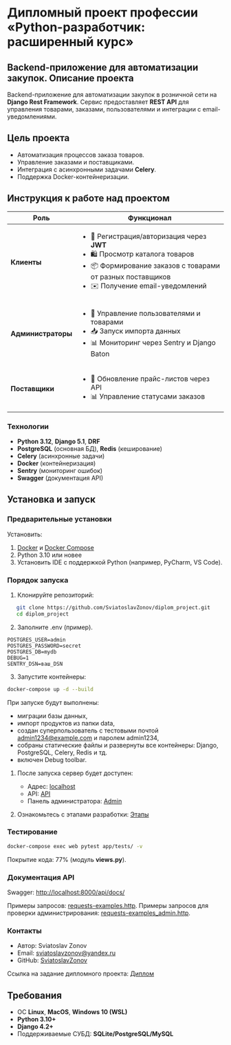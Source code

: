 
# Дипломный проект профессии «Python-разработчик: расширенный курс»

## Backend-приложение для автоматизации закупок. Описание проекта
Backend-приложение для автоматизации закупок в розничной сети на **Django Rest Framework**. Сервис предоставляет **REST API** для управления товарами, заказами, пользователями и интеграции с email-уведомлениями.

## Цель проекта
- Автоматизация процессов заказа товаров.
- Управление заказами и поставщиками.
- Интеграция с асинхронными задачами **Celery**.
- Поддержка Docker-контейнеризации.

## Инструкция к работе над проектом

| Роль          | Функционал                                                                                     |
|---------------|------------------------------------------------------------------------------------------------|
| **Клиенты**   | <ul><li>🔐 Регистрация/авторизация через **JWT**</li><li>🛍️ Просмотр каталога товаров</li><li>📦 Формирование заказов с товарами от разных поставщиков</li><li>✉️ Получение email-уведомлений</li></ul> |
| **Администраторы** | <ul><li>👥 Управление пользователями и товарами</li><li>📥 Запуск импорта данных</li><li>📊 Мониторинг через Sentry и Django Baton</li></ul> |
| **Поставщики** | <ul><li>🔄 Обновление прайс-листов через API</li><li>📊 Управление статусами заказов</li></ul> |

### Технологии
- **Python 3.12**, **Django 5.1**, **DRF**
- **PostgreSQL** (основная БД), **Redis** (кеширование)
- **Celery** (асинхронные задачи)
- **Docker** (контейнеризация)
- **Sentry** (мониторинг ошибок)
- **Swagger** (документация API)

## Установка и запуск
### Предварительные установки
Установить:
1. [Docker](https://www.docker.com/) и [Docker Compose](https://docs.docker.com/compose/install/)
2. Python 3.10 или новее
3. Установить IDE с поддержкой Python (например, PyCharm, VS Code).

### Порядок запуска

1. Клонируйте репозиторий:
```bash
   git clone https://github.com/SviatoslavZonov/diplom_project.git
   cd diplom_project
```

2. Заполните .env (пример).

```.env
POSTGRES_USER=admin
POSTGRES_PASSWORD=secret
POSTGRES_DB=mydb
DEBUG=1
SENTRY_DSN=ваш_DSN
```
3. Запустите контейнеры:
```bash
docker-compose up -d --build
```

 При запуске будут выполнены:
  - миграции базы данных,
  - импорт продуктов из папки data,
  - создан суперпользователь с тестовыми почтой admin1234@example.com и паролем admin1234,
  - собраны статические файлы и развернуты все контейнеры: Django, PostgreSQL, Celery, Redis и тд.
  - включен Debug toolbar.

1. После запуска сервер будет доступен:
   - Адрес: [localhost](http://localhost:8000)
   - API: [API](http://localhost:8000/api/)
   - Панель администратора: [Admin](http://localhost:8000/admin/)
   
2. Ознакомьтесь с этапами разработки: [Этапы](https://github.com/SviatoslavZonov/diplom_project/blob/main/DEVELOPMENT_STAGES.md)

### Тестирование
```bash
docker-compose exec web pytest app/tests/ -v
```
Покрытие кода: 77% (модуль **views.py**).

### Документация API
Swagger: [http://localhost:8000/api/docs/](http://localhost:8000/api/docs/)

Примеры запросов: [requests-examples.http](https://github.com/SviatoslavZonov/diplom_project/blob/main/app/requests-examples.http).
Примеры запросов для проверки администрирования: [requests-examples_admin.http](https://github.com/SviatoslavZonov/diplom_project/blob/main/app/requests-examples_admin.http).

### Контакты
- Автор: Sviatoslav Zonov
- Email: sviatoslavzonov@yandex.ru
- GitHub: [SviatoslavZonov](https://github.com/SviatoslavZonov)

Ссылка на задание дипломного проекта: [Диплом](https://github.com/netology-code/python-final-diplom)

## Требования
- ОС **Linux**, **MacOS**, **Windows 10 (WSL)**
- **Python 3.10+**
- **Django 4.2+**
- Поддерживаемые СУБД: **SQLite/PostgreSQL/MySQL**
